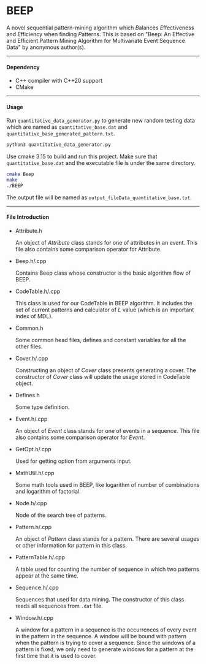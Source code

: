 # BEEP

A novel sequential pattern-mining algorithm which *B*alances *E*ffectiveness and *E*fficiency when finding *P*atterns. This is based on "Beep: An Effective and Efficient Pattern Mining Algorithm for Multivariate Event Sequence Data" by anonymous author(s).

----

#### Dependency

- C++ compiler with C++20 support
- CMake

----

#### Usage

Run `quantitative_data_generator.py` to generate new random testing data which are named as `quantitative_base.dat` and `quantitative_base_generated_pattern.txt`.

```sh
python3 quantitative_data_generator.py
```

Use cmake 3.15 to build and run this project. Make sure that `quantitative_base.dat` and the executable file is under the same directory. 

```sh
cmake Beep
make
./BEEP
```

The output file will be named as `output_fileData_quantitative_base.txt`. 

----

#### File Introduction

- Attribute.h

  An object of *Attribute* class stands for one of attributes in an event. This file also contains some comparison operator for Attribute.

- Beep.h/.cpp

  Contains Beep class whose constructor is the basic algorithm flow of BEEP.  

- CodeTable.h/.cpp

  This class is used for our CodeTable in BEEP algorithm. It includes the set of current patterns and calculator of *L* value (which is an important index of MDL).

- Common.h

  Some common head files, defines and constant variables for all the other files.

- Cover.h/.cpp

  Constructing an object of *Cover* class presents generating a cover. The constructor of *Cover* class will update the usage stored in CodeTable object.

- Defines.h

  Some type definition.

- Event.h/.cpp

  An object of *Event* class stands for one of events in a sequence. This file also contains some comparison operator for *Event*.

- GetOpt.h/.cpp

  Used for getting option from arguments input.

- MathUtil.h/.cpp

  Some math tools used in BEEP, like logarithm of number of combinations and logarithm of factorial.

- Node.h/.cpp

  Node of the search tree of patterns.

- Pattern.h/.cpp

  An object of *Pattern* class stands for a pattern. There are several usages or other information for pattern in this class.

- PatternTable.h/.cpp

  A table used for counting the number of sequence in which two patterns appear at the same time.

- Sequence.h/.cpp

  Sequences that used for data mining. The constructor of this class reads all sequences from `.dat` file. 

- Window.h/.cpp

  A window for a pattern in a sequence is the occurrences of every event in the pattern in the sequence. A window will be bound with pattern when the pattern is trying to cover a sequence. Since the windows of a pattern is fixed, we only need to generate windows for a pattern at the first time that it is used to cover.

